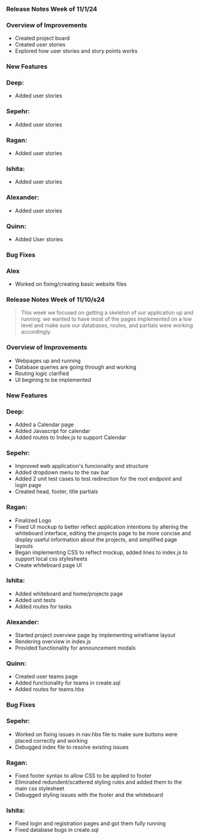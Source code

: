 ### Release Notes Week of 11/1/24
### Overview of Improvements
* Created project board
* Created user stories
* Explored how user stories and story points works
### New Features
### Deep:
* Added user stories
### Sepehr:
* Added user stories
### Ragan:
* Added user stories
### Ishita:
* Added user stories
### Alexander:
* Added user stories
### Quinn:
* Added User stories

### Bug Fixes
### Alex
* Worked on fixing/creating basic website files

### Release Notes Week of 11/10/s24
> This week we focused on getting a skeleton of our application up and running: we wanted to have most of the pages implemented on a low level and make sure our databases, routes, and partials were working accordingly.
### Overview of Improvements
* Webpages up and running
* Database queries are going through and working
* Routing logic clarified
* UI begining to be implemented
### New Features
### Deep:
* Added a Calendar page
* Added Javascript for calendar
* Added routes to Index.js to support Calendar
### Sepehr:
* Improved web application's funcionality and structure
* Added dropdown menu to the nav bar
* Added 2 unit test cases to test redirection for the root endpoint and login page
* Created head, footer, title partials
### Ragan:
* Finalized Logo
* Fixed UI mockup to better reflect application intentions by altering the whiteboard interface, editing the projects page to be more concise and display useful information about the projects, and simplified page layouts
* Began implementing CSS to reflect mockup, added lines to index.js to support local css stylesheets
* Create whiteboard page UI
### Ishita:
* Added whiteboard and home/projects page
* Added unit tests
* Added routes for tasks
### Alexander:
* Started project overview page by implementing wireframe layout
* Rendering overview in index.js
* Provided functionality for announcement modals
### Quinn:
* Created user teams page
* Added functionality for teams in create.sql
* Added routes for teams.hbs

### Bug Fixes
### Sepehr:
* Worked on fixing issues in nav.hbs file to make sure buttons were placed correctly and working
* Debugged index file to resolve existing issues
### Ragan:
* Fixed footer syntax to allow CSS to be applied to footer
* Eliminated redundent/scattered styling rules and added them to the main css stylesheet
* Debugged styling issues with the footer and the whiteboard
### Ishita:
* Fixed login and registration pages and got them fully running
* Fixed database bugs in create.sql




